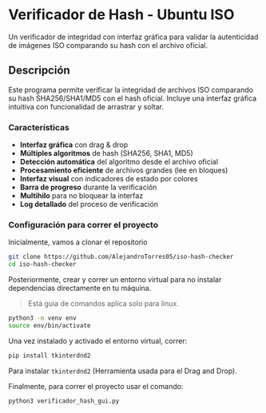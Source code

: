 # Verificador de Hash - Ubuntu ISO

Un verificador de integridad con interfaz gráfica para validar la autenticidad de imágenes ISO comparando su hash con el archivo oficial.

## Descripción

Este programa permite verificar la integridad de archivos ISO comparando su hash SHA256/SHA1/MD5 con el hash oficial. Incluye una interfaz gráfica intuitiva con funcionalidad de arrastrar y soltar.

### Características

- **Interfaz gráfica** con drag & drop
- **Múltiples algoritmos** de hash (SHA256, SHA1, MD5)
- **Detección automática** del algoritmo desde el archivo oficial
- **Procesamiento eficiente** de archivos grandes (lee en bloques)
- **Interfaz visual** con indicadores de estado por colores
- **Barra de progreso** durante la verificación
- **Multihilo** para no bloquear la interfaz
- **Log detallado** del proceso de verificación

### Configuración para correr el proyecto

Inicialmente, vamos a clonar el repositorio

```bash
git clone https://github.com/AlejandroTorres05/iso-hash-checker
cd iso-hash-checker
```

Posteriormente, crear y correr un entorno virtual para no instalar dependencias directamente en tu máquina.

> Está guia de comandos aplica solo para linux.

```bash
python3 -m venv env
source env/bin/activate
```

Una vez instalado y activado el entorno virtual, correr:

```bash
pip install tkinterdnd2
```

Para instalar `tkinterdnd2` (Herramienta usada para el Drag and Drop).

Finalmente, para correr el proyecto usar el comando:

```bash
python3 verificador_hash_gui.py
```
